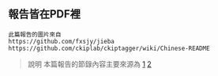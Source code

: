 ## 報告皆在PDF裡
```
此篇報告的圖片來自
https://github.com/fxsjy/jieba 
https://github.com/ckiplab/ckiptagger/wiki/Chinese-README
```
> 說明 本篇報告的節錄內容主要來源為 [1](https://github.com/ckiplab/ckiptagger/wiki/Chinese-README) [2](https://github.com/fxsjy/jieba)
